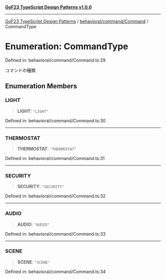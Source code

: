 [**GoF23 TypeScript Design Patterns v1.0.0**](../../../../README.md)

***

[GoF23 TypeScript Design Patterns](../../../../README.md) / [behavioral/command/Command](../README.md) / CommandType

# Enumeration: CommandType

Defined in: behavioral/command/Command.ts:29

コマンドの種類

## Enumeration Members

### LIGHT

> **LIGHT**: `"LIGHT"`

Defined in: behavioral/command/Command.ts:30

***

### THERMOSTAT

> **THERMOSTAT**: `"THERMOSTAT"`

Defined in: behavioral/command/Command.ts:31

***

### SECURITY

> **SECURITY**: `"SECURITY"`

Defined in: behavioral/command/Command.ts:32

***

### AUDIO

> **AUDIO**: `"AUDIO"`

Defined in: behavioral/command/Command.ts:33

***

### SCENE

> **SCENE**: `"SCENE"`

Defined in: behavioral/command/Command.ts:34
